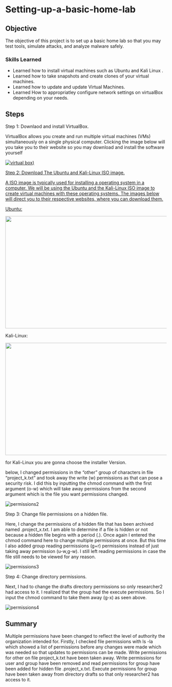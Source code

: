 # Setting-up-a-basic-home-lab

## Objective
The objective of this project is to set up a basic home lab so that you may test tools, simulate attacks, and analyze malware safely.


### Skills Learned

- Learned how to install virtual machines such as Ubuntu and Kali Linux .
- Learned how to take snapshots and create clones of your virtual machines.
- Learned how to update and update Virtual Machines.
- Learned How to appropriatley configure network settings on virtualBox depending on your needs.

## Steps

Step 1:
Downlaod and install VirtualBox.

VirtualBox allows you create and run multiple virtual machines (VMs) simultaneously on a single physical computer. Clicking the image below will you take you to their website so you may download and install the software yourself 

<a href="https://www.virtualbox.org/wiki/Downloads">![virtual box](https://github.com/user-attachments/assets/b3395578-653e-4109-b868-6272013de321))</a>

<a href="https://www.virtualbox.org/wiki/Downloads">



Step 2:
Download The Ubuntu and Kali-Linux ISO image.

A ISO image is typically used for installing a operating system in a computer. We will be using the Ubuntu and the Kali-Linux ISO image to create virtual machines with these operating systems. The images below will direct you to their respective websites, where you can download them.

Ubuntu:

<a href="https://ubuntu.com/download/desktop#how-to-install"><img src="https://github.com/user-attachments/assets/93922b10-cbbf-4581-91f5-4f6f359706dc" width="600" height="350"></a>

Kali-Linux:

<a href="https://www.kali.org/get-kali/#kali-installer-images"><img src="https://github.com/user-attachments/assets/8e975e6b-6306-4b07-abd9-7d58f5612214" width="600" height="350"></a>

for Kali-Linux you are gonna choose the installer Version.


below, I changed permissions in the “other” group of characters in file “project_k.txt” and took away the write (w) permissions as that can pose a security risk. I did this by inputting the chmod command with the first argument (o-w) which will take away permissions from the second argument which is the file you want permissions changed.

![permissions2](https://github.com/VegaL101/File-permissions-lab./assets/166334918/64441a6d-b114-499f-a53d-e3c7a2745114)

Step 3:
Change file permissions on a hidden file.

Here, I change the permissions of a hidden file that has been archived named .project_x.txt. I am able to determine if a file is hidden or not because a hidden file begins with a period (.). Once again I entered the chmod command here to change multiple permissions at once. But this time I also added group reading permissions (g+r) permissions instead of just taking away permission (u-w,g-w). I still left reading permissions in case the file still needs to be viewed for any reason.

![permissions3](https://github.com/VegaL101/File-permissions-lab./assets/166334918/1f4a4e9c-20e5-43f6-80c9-53c4e8e32158)

Step 4:
Change directory permissions.

Next, I had to change the drafts directory permissions so only researcher2 had access to it. I realized that the group had the execute permissions. So I input the chmod command to take them away (g-x) as seen above.

![permissions4](https://github.com/VegaL101/File-permissions-lab./assets/166334918/b297a9a2-3b2b-4bb4-a678-d0f1b0d6af38)

## Summary
Multiple permissions have been changed to reflect the level of authority the organization intended for. Firstly, I checked file permissions with  ls -la which showed a list of permissions before any changes were made which was needed so that updates to permissions can be made.  Write permissions for other on file project_k.txt have been taken away.  Write permissions for user and group have been removed and read permissions for group have been added for hidden file .project_x.txt. Execute permissions for group have been taken away from directory drafts so that only researcher2 has access to it.



